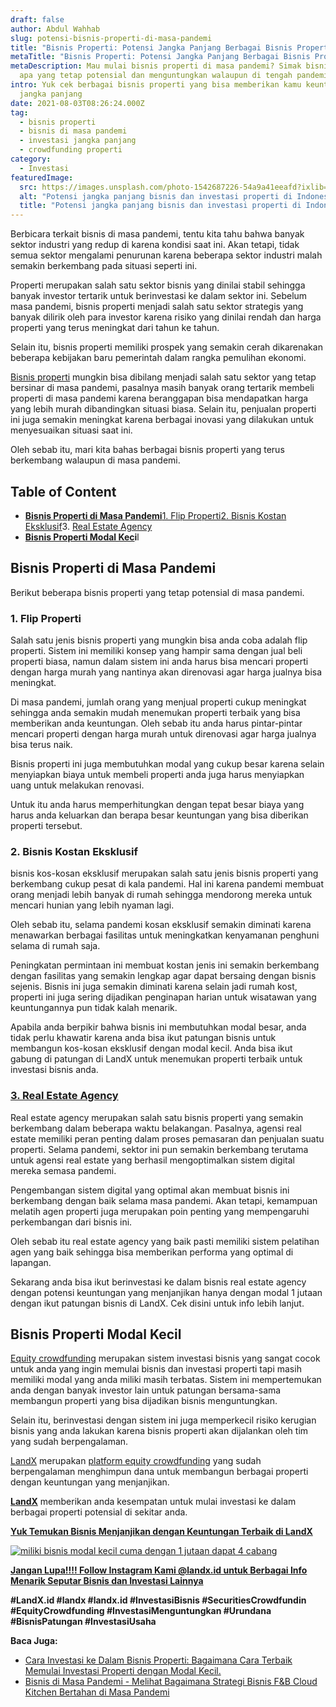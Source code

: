 ```yaml
---
draft: false
author: Abdul Wahhab
slug: potensi-bisnis-properti-di-masa-pandemi
title: "Bisnis Properti: Potensi Jangka Panjang Berbagai Bisnis Properti"
metaTitle: "Bisnis Properti: Potensi Jangka Panjang Berbagai Bisnis Properti"
metaDescription: Mau mulai bisnis properti di masa pandemi? Simak bisnis seperti
  apa yang tetap potensial dan menguntungkan walaupun di tengah pandemi
intro: Yuk cek berbagai bisnis properti yang bisa memberikan kamu keuntungan
  jangka panjang
date: 2021-08-03T08:26:24.000Z
tag:
  - bisnis properti
  - bisnis di masa pandemi
  - investasi jangka panjang
  - crowdfunding properti
category:
  - Investasi
featuredImage:
  src: https://images.unsplash.com/photo-1542687226-54a9a41eeafd?ixlib=rb-1.2.1&ixid=MnwxMjA3fDB8MHxwaG90by1wYWdlfHx8fGVufDB8fHx8&auto=format&fit=crop&w=1074&q=80
  alt: "Potensi jangka panjang bisnis dan investasi properti di Indonesia "
  title: "Potensi jangka panjang bisnis dan investasi properti di Indonesia "
---
```

Berbicara terkait bisnis di masa pandemi, tentu kita tahu bahwa banyak sektor industri yang redup di karena kondisi saat ini. Akan tetapi, tidak semua sektor mengalami penurunan karena beberapa sektor industri malah semakin berkembang pada situasi seperti ini.

Properti merupakan salah satu sektor bisnis yang dinilai stabil sehingga banyak investor tertarik untuk berinvestasi ke dalam sektor ini. Sebelum masa pandemi, bisnis properti menjadi salah satu sektor strategis yang banyak dilirik oleh para investor karena risiko yang dinilai rendah dan harga properti yang terus meningkat dari tahun ke tahun.

Selain itu, bisnis properti memiliki prospek yang semakin cerah dikarenakan beberapa kebijakan baru pemerintah dalam rangka pemulihan ekonomi.

[Bisnis properti](https://landx.id/project/index.html) mungkin bisa dibilang menjadi salah satu sektor yang tetap bersinar di masa pandemi, pasalnya masih banyak orang tertarik membeli properti di masa pandemi karena beranggapan bisa mendapatkan harga yang lebih murah dibandingkan situasi biasa. Selain itu, penjualan properti ini juga semakin meningkat karena berbagai inovasi yang dilakukan untuk menyesuaikan situasi saat ini.

Oleh sebab itu, mari kita bahas berbagai bisnis properti yang terus berkembang walaupun di masa pandemi.

## Table of Content

* **[Bisnis Properti di Masa Pandemi](#bisnis-properti-di-masa-pandemi)**[1. Flip Properti](#1-flip-properti)[2. Bisnis Kostan Eksklusif](#2-bisnis-kostan-eksklusif)3. [Real Estate Agency](#3-real-estate-agency)
* **[Bisnis Properti Modal Kec](#bisnis-properti-modal-kecil)i**l

## Bisnis Properti di Masa Pandemi

Berikut beberapa bisnis properti yang tetap potensial di masa pandemi.

### 1. Flip Properti

Salah satu jenis bisnis properti yang mungkin bisa anda coba adalah flip properti. Sistem ini memiliki konsep yang hampir sama dengan jual beli properti biasa, namun dalam sistem ini anda harus bisa mencari properti dengan harga murah yang nantinya akan direnovasi agar harga jualnya bisa meningkat.

Di masa pandemi, jumlah orang yang menjual properti cukup meningkat sehingga anda semakin mudah menemukan properti terbaik yang bisa memberikan anda keuntungan. Oleh sebab itu anda harus pintar-pintar mencari properti dengan harga murah untuk direnovasi agar harga jualnya bisa terus naik.

Bisnis properti ini juga membutuhkan modal yang cukup besar karena selain menyiapkan biaya untuk membeli properti anda juga harus menyiapkan uang untuk melakukan renovasi.

Untuk itu anda harus memperhitungkan dengan tepat besar biaya yang harus anda keluarkan dan berapa besar keuntungan yang bisa diberikan properti tersebut.

### 2. Bisnis Kostan Eksklusif

bisnis kos-kosan eksklusif merupakan salah satu jenis bisnis properti yang berkembang cukup pesat di kala pandemi. Hal ini karena pandemi membuat orang menjadi lebih banyak di rumah sehingga mendorong mereka untuk mencari hunian yang lebih nyaman lagi.

Oleh sebab itu, selama pandemi kosan eksklusif semakin diminati karena menawarkan berbagai fasilitas untuk meningkatkan kenyamanan penghuni selama di rumah saja.

Peningkatan permintaan ini membuat kostan jenis ini semakin berkembang dengan fasilitas yang semakin lengkap agar dapat bersaing dengan bisnis sejenis. Bisnis ini juga semakin diminati karena selain jadi rumah kost, properti ini juga sering dijadikan penginapan harian untuk wisatawan yang keuntungannya pun tidak kalah menarik.

Apabila anda berpikir bahwa bisnis ini membutuhkan modal besar, anda tidak perlu khawatir karena anda bisa ikut patungan bisnis untuk membangun kos-kosan eksklusif dengan modal kecil. Anda bisa ikut gabung di patungan di LandX untuk menemukan properti terbaik untuk investasi bisnis anda.

### [3. Real Estate Agency](https://landx.id/project/#/snp1/)

Real estate agency merupakan salah satu bisnis properti yang semakin berkembang dalam beberapa waktu belakangan. Pasalnya, agensi real estate memiliki peran penting dalam proses pemasaran dan penjualan suatu properti. Selama pandemi, sektor ini pun semakin berkembang terutama untuk agensi real estate yang berhasil mengoptimalkan sistem digital mereka semasa pandemi.

Pengembangan sistem digital yang optimal akan membuat bisnis ini berkembang dengan baik selama masa pandemi. Akan tetapi, kemampuan melatih agen properti juga merupakan poin penting yang mempengaruhi perkembangan dari bisnis ini.

Oleh sebab itu real estate agency yang baik pasti memiliki sistem pelatihan agen yang baik sehingga bisa memberikan performa yang optimal di lapangan.

Sekarang anda bisa ikut berinvestasi ke dalam bisnis real estate agency dengan potensi keuntungan yang menjanjikan hanya dengan modal 1 jutaan dengan ikut patungan bisnis di LandX. Cek disini untuk info lebih lanjut.

## Bisnis Properti Modal Kecil

[Equity crowdfunding](https://landx.id/) merupakan sistem investasi bisnis yang sangat cocok untuk anda yang ingin memulai bisnis dan investasi properti tapi masih memiliki modal yang anda miliki masih terbatas. Sistem ini mempertemukan anda dengan banyak investor lain untuk patungan bersama-sama membangun properti yang bisa dijadikan bisnis menguntungkan.

Selain itu, berinvestasi dengan sistem ini juga memperkecil risiko kerugian bisnis yang anda lakukan karena bisnis properti akan dijalankan oleh tim yang sudah berpengalaman.

[LandX](https://landx.id/) merupakan [platform equity crowdfunding](https://landx.id/) yang sudah berpengalaman menghimpun dana untuk membangun berbagai properti dengan keuntungan yang menjanjikan.

**[LandX](https://landx.id/)** memberikan anda kesempatan untuk mulai investasi ke dalam berbagai properti potensial di sekitar anda.

**[Yuk Temukan Bisnis Menjanjikan dengan Keuntungan Terbaik di LandX](https://landx.id/project/?utm_source=Blog&utm_medium=organic+keyword&utm_campaign=blog&utm_id=Blog)**

[![miliki bisnis modal kecil cuma dengan 1 jutaan dapat 4 cabang ](https://accountgram-production.sfo2.cdn.digitaloceanspaces.com/landx_ghost/2021/11/jadi-owner-bisnis-hanya-1-jutaan-dengan-cuan-yang-sangat-menjanjikan.png)](https://landx.id/project/?utm_source=Blog&utm_medium=organic+keyword&utm_campaign=blog&utm_id=Blog)

**[Jangan Lupa!!!! Follow Instagram Kami @landx.id untuk Berbagai Info Menarik Seputar Bisnis dan Investasi Lainnya](https://instagram.com/landx.id?utm_medium=copy_link)**

**\#LandX.id    #landx         #landx.id    #InvestasiBisnis #SecuritiesCrowdfundin   #EquityCrowdfunding    #InvestasiMenguntungkan    #Urundana    #BisnisPatungan    #InvestasiUsaha**

**Baca Juga:**

* [Cara Investasi ke Dalam Bisnis Properti: Bagaimana Cara Terbaik Memulai Investasi Properti dengan Modal Kecil.](https://landx.id/blog/cara-bisnis-properti-modal-kecil/)
* [Bisnis di Masa Pandemi - Melihat Bagaimana Strategi Bisnis F&B Cloud Kitchen Bertahan di Masa Pandemi](https://landx.id/blog/bisnis-cloud-kitchen-di-masa-pandemi/)